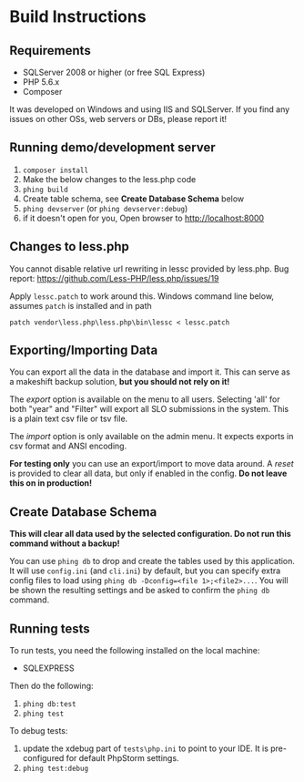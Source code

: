 Build Instructions
========

## Requirements
 
* SQLServer 2008 or higher (or free SQL Express)
* PHP 5.6.x
* Composer

It was developed on Windows and using IIS and SQLServer. If you find any issues on other OSs, web servers or DBs, 
please report it!

## Running demo/development server

1. `composer install`
2. Make the below changes to the less.php code
3. `phing build`
4. Create table schema, see **Create Database Schema** below
5. `phing devserver` (or `phing devserver:debug`)
6. if it doesn't open for you, Open browser to [http://localhost:8000](http://localhost:8000)

## Changes to less.php

You cannot disable relative url rewriting in lessc provided by less.php. 
Bug report: https://github.com/Less-PHP/less.php/issues/19

Apply `lessc.patch` to work around this. Windows command line below, assumes `patch` is installed and in path

```
patch vendor\less.php\less.php\bin\lessc < lessc.patch
```

## Exporting/Importing Data

You can export all the data in the database and import it. This can serve as a makeshift backup solution, **but you should
not rely on it!**

The *export* option is available on the menu to all users. Selecting 'all' for both "year" and "Filter" will export
all SLO submissions in the system. This is a plain text csv file or tsv file.

The *import* option is only available on the admin menu. It expects exports in csv format and ANSI encoding.
 
**For testing only** you can use an export/import to move data around. A *reset* is provided to clear all data, but only
if enabled in the config. **Do not leave this on in production!**

## Create Database Schema

**This will clear all data used by the selected configuration. Do not run this command without a backup!**

You can use `phing db` to drop and create the tables used by this application. It will use `config.ini` (and `cli.ini`)
by default, but you can specify extra config files to load using `phing db -Dconfig=<file 1>;<file2>...`. You will be
shown the resulting settings and be asked to confirm the `phing db` command.

## Running tests

To run tests, you need the following installed on the local machine:

* SQLEXPRESS

Then do the following:

1. `phing db:test`
2. `phing test`

To debug tests:

1. update the xdebug part of `tests\php.ini` to point to your IDE. It is pre-configured for default PhpStorm settings.
2. `phing test:debug`